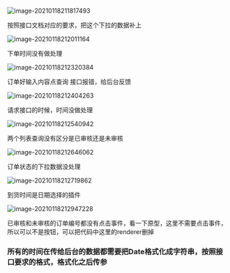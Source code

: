 ![image-20210118211817493](https://gitee.com/wu_kang0718/image/raw/master//20210118211819332.png)

按照接口文档对应的要求，把这个下拉的数据补上

![image-20210118212011164](https://gitee.com/wu_kang0718/image/raw/master//20210118212012189.png)

下单时间没有做处理

![image-20210118212320384](https://gitee.com/wu_kang0718/image/raw/master//20210118212321438.png)

订单好输入内容点查询 接口报错，给后台反馈

![image-20210118212404263](https://gitee.com/wu_kang0718/image/raw/master//20210118212405272.png)

请求接口的时候，时间没做处理



![image-20210118212540942](https://gitee.com/wu_kang0718/image/raw/master//20210118212541955.png)

两个列表查询没有区分是已审核还是未审核



![image-20210118212646062](https://gitee.com/wu_kang0718/image/raw/master//20210118212647079.png)

订单状态的下拉数据没处理

![image-20210118212719862](https://gitee.com/wu_kang0718/image/raw/master//20210118212720882.png)

到货时间是日期选择的插件

![image-20210118212947228](https://gitee.com/wu_kang0718/image/raw/master//20210118212948248.png)

已审核和未审核的订单编号都没有点击事件，看一下原型，这里不需要点击事件，所以可以不是按钮，可以把代码中这里的renderer删掉



### 所有的时间在传给后台的数据都需要把Date格式化成字符串，按照接口要求的格式，格式化之后传参





